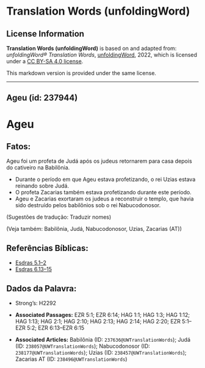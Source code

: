 # Translation Words (unfoldingWord)

## License Information

**Translation Words (unfoldingWord)** is based on and adapted from: _unfoldingWord® Translation Words_, [unfoldingWord](https://unfoldingword.org/utw), 2022, which is licensed under a [CC BY-SA 4.0 license](https://creativecommons.org/licenses/by-sa/4.0/legalcode.en).

This markdown version is provided under the same license.



--------------------------------

## Ageu (id: 237944)

Ageu
====

Fatos:
------

Ageu foi um profeta de Judá após os judeus retornarem para casa depois do cativeiro na Babilônia.

* Durante o período em que Ageu estava profetizando, o rei Uzias estava reinando sobre Judá.
* O profeta Zacarias também estava profetizando durante este período.
* Ageu e Zacarias exortaram os judeus a reconstruir o templo, que havia sido destruído pelos babilônios sob o rei Nabucodonosor.

(Sugestões de tradução: Traduzir nomes)

(Veja também: Babilônia, Judá, Nabucodonosor, Uzias, Zacarias (AT))

Referências Bíblicas:
---------------------

* [Esdras 5\.1–2](https://ref.ly/Ezra5:1-Ezra5:2)
* [Esdras 6\.13–15](https://ref.ly/Ezra6:13-Ezra6:15)

Dados da Palavra:
-----------------

* Strong’s: H2292

* **Associated Passages:** EZR 5:1; EZR 6:14; HAG 1:1; HAG 1:3; HAG 1:12; HAG 1:13; HAG 2:1; HAG 2:10; HAG 2:13; HAG 2:14; HAG 2:20; EZR 5:1–EZR 5:2; EZR 6:13–EZR 6:15
* **Associated Articles:** Babilônia (ID: `237636@UWTranslationWords`); Judá (ID: `238057@UWTranslationWords`); Nabucodonosor (ID: `238177@UWTranslationWords`); Uzias (ID: `238457@UWTranslationWords`); Zacarias AT (ID: `238496@UWTranslationWords`)

